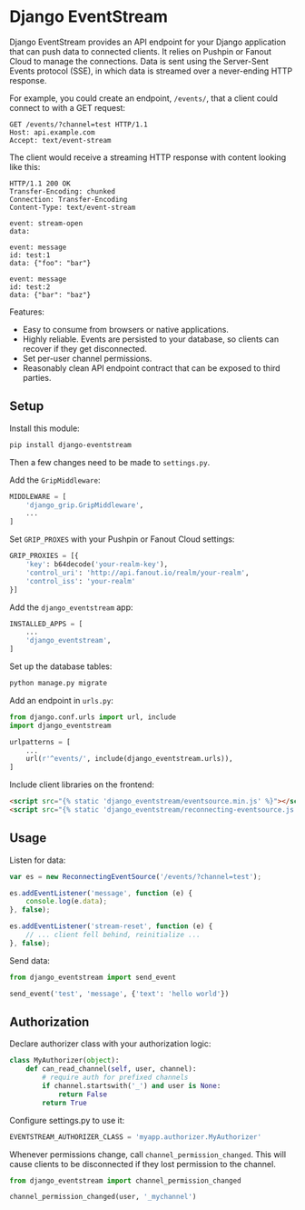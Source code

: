 # Django EventStream

Django EventStream provides an API endpoint for your Django application that can push data to connected clients. It relies on Pushpin or Fanout Cloud to manage the connections. Data is sent using the Server-Sent Events protocol (SSE), in which data is streamed over a never-ending HTTP response.

For example, you could create an endpoint, `/events/`, that a client could connect to with a GET request:

```http
GET /events/?channel=test HTTP/1.1
Host: api.example.com
Accept: text/event-stream
```

The client would receive a streaming HTTP response with content looking like this:

```http
HTTP/1.1 200 OK
Transfer-Encoding: chunked
Connection: Transfer-Encoding
Content-Type: text/event-stream

event: stream-open
data:

event: message
id: test:1
data: {"foo": "bar"}

event: message
id: test:2
data: {"bar": "baz"}
```

Features:

* Easy to consume from browsers or native applications.
* Highly reliable. Events are persisted to your database, so clients can recover if they get disconnected.
* Set per-user channel permissions.
* Reasonably clean API endpoint contract that can be exposed to third parties.

## Setup

Install this module:

```sh
pip install django-eventstream
```

Then a few changes need to be made to `settings.py`.

Add the `GripMiddleware`:

```py
MIDDLEWARE = [
    'django_grip.GripMiddleware',
    ...
]
```

Set `GRIP_PROXES` with your Pushpin or Fanout Cloud settings:

```py
GRIP_PROXIES = [{
    'key': b64decode('your-realm-key'),
    'control_uri': 'http://api.fanout.io/realm/your-realm',
    'control_iss': 'your-realm'
}]
```

Add the `django_eventstream` app:

```py
INSTALLED_APPS = [
    ...
    'django_eventstream',
]
```

Set up the database tables:

```sh
python manage.py migrate
```

Add an endpoint in `urls.py`:

```py
from django.conf.urls import url, include
import django_eventstream

urlpatterns = [
    ...
    url(r'^events/', include(django_eventstream.urls)),
]
```

Include client libraries on the frontend:

```html
<script src="{% static 'django_eventstream/eventsource.min.js' %}"></script>
<script src="{% static 'django_eventstream/reconnecting-eventsource.js' %}"></script>
```

## Usage

Listen for data:

```js
var es = new ReconnectingEventSource('/events/?channel=test');

es.addEventListener('message', function (e) {
    console.log(e.data);
}, false);

es.addEventListener('stream-reset', function (e) {
    // ... client fell behind, reinitialize ...
}, false);
```

Send data:

```py
from django_eventstream import send_event

send_event('test', 'message', {'text': 'hello world'})
```

## Authorization

Declare authorizer class with your authorization logic:

```py
class MyAuthorizer(object):
    def can_read_channel(self, user, channel):
        # require auth for prefixed channels
        if channel.startswith('_') and user is None:
            return False
        return True
```

Configure settings.py to use it:

```py
EVENTSTREAM_AUTHORIZER_CLASS = 'myapp.authorizer.MyAuthorizer'
```

Whenever permissions change, call `channel_permission_changed`. This will cause clients to be disconnected if they lost permission to the channel.

```py
from django_eventstream import channel_permission_changed

channel_permission_changed(user, '_mychannel')
